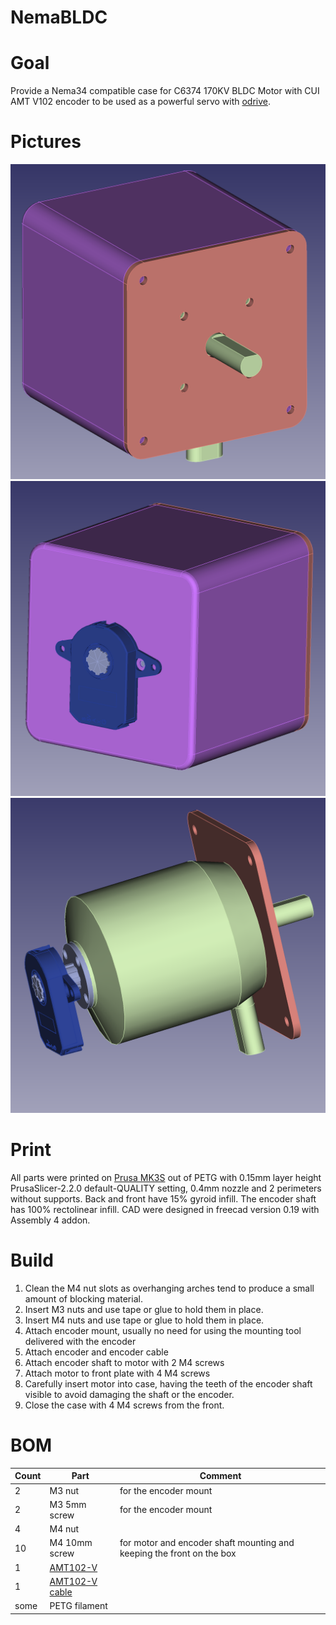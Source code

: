 # NemaBLDC

# Goal

Provide a Nema34 compatible case for C6374 170KV BLDC Motor with CUI AMT V102 encoder to be used as a powerful servo with [odrive](https://odriverobotics.com/).

# Pictures 

![](images/front_left.png?raw=true)
![](images/backside_left.png?raw=true)
![](images/assembly_without_backside_housing.png?raw=true)

# Print

All parts were printed on [Prusa MK3S](https://www.prusa3d.com/) out of PETG with 0.15mm layer height PrusaSlicer-2.2.0 default-QUALITY setting, 0.4mm nozzle and 2 perimeters without supports.
Back and front have 15% gyroid infill.
The encoder shaft has 100% rectolinear infill.
CAD were designed in freecad version 0.19 with Assembly 4 addon.

# Build

1. Clean the M4 nut slots as overhanging arches tend to produce a small amount of blocking material.
2. Insert M3 nuts and use tape or glue to hold them in place. 
3. Insert M4 nuts and use tape or glue to hold them in place.
4. Attach encoder mount, usually no need for using the mounting tool delivered with the encoder
5. Attach encoder and encoder cable
6. Attach encoder shaft to motor with 2 M4 screws
7. Attach motor to front plate with 4 M4 screws
8. Carefully insert motor into case, having the teeth of the encoder shaft visible to avoid damaging the shaft or the encoder.
9. Close the case with 4 M4 screws from the front.

# BOM

|Count |Part  | Comment
--- | --- | ---
|2|M3 nut|for the encoder mount
|2|M3 5mm screw|for the encoder mount
|4|M4 nut|
|10|M4 10mm screw|for motor and encoder shaft mounting and keeping the front on the box
|1|[AMT102-V](https://octopart.com/amt102-v-cui+devices-106233269)|
|1|[AMT102-V cable](https://octopart.com/search?q=CUI-3132-1FT&currency=USD&specs=0)|
|some|PETG filament|
